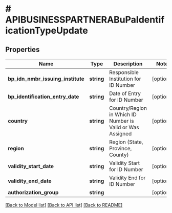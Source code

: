 # # APIBUSINESSPARTNERABuPaIdentificationTypeUpdate

## Properties

Name | Type | Description | Notes
------------ | ------------- | ------------- | -------------
**bp_idn_nmbr_issuing_institute** | **string** | Responsible Institution for ID Number | [optional]
**bp_identification_entry_date** | **string** | Date of Entry for ID Number | [optional]
**country** | **string** | Country/Region in Which ID Number is Valid or Was Assigned | [optional]
**region** | **string** | Region (State, Province, County) | [optional]
**validity_start_date** | **string** | Validity Start for ID Number | [optional]
**validity_end_date** | **string** | Validity End for ID Number | [optional]
**authorization_group** | **string** |  | [optional]

[[Back to Model list]](../../README.md#models) [[Back to API list]](../../README.md#endpoints) [[Back to README]](../../README.md)
